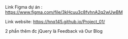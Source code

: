 Link Figma dự án : https://www.figma.com/file/3kHcuu3c8fvhnA2q2wUwBM

Link website: https://hnq145.github.io/Project_01/

2 phần thêm đc jQuery là Feedback và Our Blog
